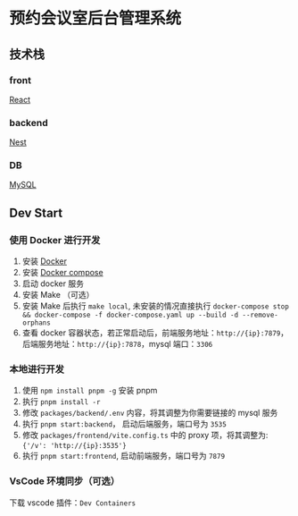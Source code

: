# 预约会议室后台管理系统

## 技术栈

### front

[React](https://react.dev/)

### backend

[Nest](https://docs.nestjs.com/)

### DB

[MySQL](https://www.mysql.com/cn/)

## Dev Start

### 使用 Docker 进行开发

1. 安装 [Docker](https://docs.docker.com/engine/install/)
2. 安装 [Docker compose](https://docs.docker.com/compose/install/)
3. 启动 docker 服务
4. 安装 Make （可选）
5. 安装 Make 后执行 `make local`, 未安装的情况直接执行 `docker-compose stop && docker-compose -f docker-compose.yaml up --build -d --remove-orphans`
6. 查看 docker 容器状态，若正常启动后，前端服务地址：`http://{ip}:7879`， 后端服务地址：`http://{ip}:7878`，mysql 端口：`3306`

### 本地进行开发

1. 使用 `npm install pnpm -g` 安装 pnpm
2. 执行 `pnpm install -r`
3. 修改 `packages/backend/.env` 内容，将其调整为你需要链接的 mysql 服务
4. 执行 `pnpm start:backend`， 启动后端服务，端口号为 `3535`
5. 修改 `packages/frontend/vite.config.ts` 中的 proxy 项，将其调整为: `{'/v': 'http://{ip}:3535'}`
6. 执行 `pnpm start:frontend`, 启动前端服务，端口号为 `7879`

### VsCode 环境同步（可选）

下载 vscode 插件：`Dev Containers`
